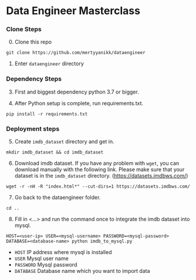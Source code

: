 # Data Engineer Masterclass

### Clone Steps

0. Clone this repo

`git clone https://github.com/mertyyanikk/dataengineer`

1. Enter `dataengineer` directory

### Dependency Steps

3. First and biggest dependency python 3.7 or bigger.

4. After Python setup is complete, run requirements.txt.

`pip install -r requirements.txt`

### Deployment steps
5. Create `imdb_dataset` directory and get in.

`mkdir imdb_dataset && cd imdb_dataset`

6. Download imdb dataset. If you have any problem with `wget`, you can download manually with the following link. Please make sure that your dataset is in the `imdb_dataset` directory. (https://datasets.imdbws.com/)

`wget -r -nH -R "index.html*" --cut-dirs=1 https://datasets.imdbws.com/`

7. Go back to the dataengineer folder.

`cd ..`

8. Fill in <...> and run the command once to integrate the imdb dataset into mysql.

`HOST=<user-ip> USER=<mysql-username> PASSWORD=<mysql-password> DATABASE=<database-name> python imdb_to_mysql.py`

* `HOST` IP address where mysql is installed 
* `USER` Mysql user name
* `PASSWORD` Mysql password
* `DATABASE` Database name which you want to import data
